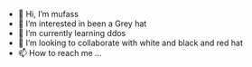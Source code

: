 - 👋 Hi, I’m mufass
- 👀 I’m interested in been a Grey hat
- 🌱 I’m currently learning ddos
- 💞️ I’m looking to collaborate with white and black and red hat
- 📫 How to reach me ...

<!---
coloradoo/coloradoo is a ✨ special ✨ repository because its `README.md` (this file) appears on your GitHub profile.
You can click the Preview link to take a look at your changes.
--->
